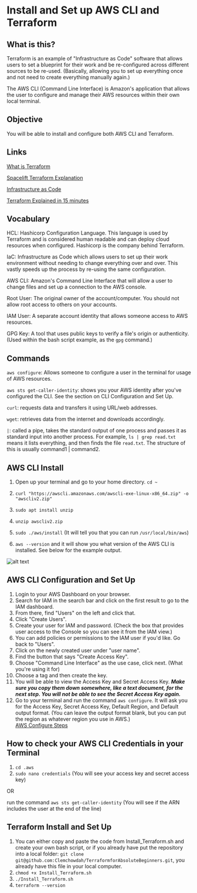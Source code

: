 # Install and Set up AWS CLI and Terraform
## What is this?
Terraform is an example of "Infrastructure as Code" software that allows users to set a blueprint for their work and be re-configured across different sources to be re-used. (Basically, allowing you to set up everything once and not need to create everything manually again.)

The AWS CLI (Command Line Interface) is Amazon's application that allows the user to configure and manage their AWS resources within their own local terminal.

## Objective
You will be able to install and configure both AWS CLI and Terraform. 

## Links
[What is Terraform](https://developer.hashicorp.com/terraform/intro)

[Spacelift Terraform Explanation](https://spacelift.io/blog/what-is-terraform)

[Infrastructure as Code](https://developer.hashicorp.com/terraform/tutorials/aws-get-started/infrastructure-as-code)

[Terraform Explained in 15 minutes](https://www.youtube.com/watch?v=l5k1ai_GBDE)

## Vocabulary 
HCL: Hashicorp Configuration Language. This language is used by Terraform and is considered human readable and can deploy cloud resources when configured. Hashicorp is the company behind Terraform.

IaC: Infrastructure as Code which allows users to set up their work environment without needing to change everything over and over. This vastly speeds up the process by re-using the same configuration.

AWS CLI: Amazon's Command Line Interface that will allow a user to change files and set up a connection to the AWS console.

Root User: The original owner of the account/computer. You should not allow root access to others on your accounts.

IAM User: A separate account identity that allows someone access to AWS resources.

GPG Key: A tool that uses public keys to verify a file's origin or authenticity. (Used within the bash script example, as the ```gpg``` command.)

## Commands

```aws configure```: Allows someone to configure a user in the terminal for usage of AWS resources.

```aws sts get-caller-identity```: shows you your AWS identity after you've configured the CLI. See the section on CLI Configuration and Set Up.

```curl```: requests data and transfers it using URL/web addresses.

```wget```: retrieves data from the internet and downloads accordingly.

```|```: called a pipe, takes the standard output of one process and passes it as standard input into another process. For example, ```ls | grep read.txt``` means it lists everything, and then finds the file ```read.txt```. The structure of this is usually command1 | command2.

## AWS CLI Install
1. Open up your terminal and go to your home directory. ```cd ~```

2. ```curl "https://awscli.amazonaws.com/awscli-exe-linux-x86_64.zip" -o "awscliv2.zip"```

3. ```sudo apt install unzip```

4. ```unzip awscliv2.zip```

5. ```sudo ./aws/install``` (It will tell you that you can run ```/usr/local/bin/aws```)

6. ```aws --version``` and it will show you what version of the AWS CLI is installed. See below for the example output.

![alt text](<aws version after cli install.jpg>)

## AWS CLI Configuration and Set Up
1. Login to your AWS Dashboard on your browser.
2. Search for IAM in the search bar and click on the first result to go to the IAM dashboard.
3. From there, find "Users" on the left and click that.
4. Click "Create Users".
5. Create your user for IAM and password. (Check the box that provides user access to the Console so you can see it from the IAM view.)
6. You can add policies or permissions to the IAM user if you'd like. Go back to "Users".
7. Click on the newly created user under "user name".
8. Find the button that says "Create Access Key".
9. Choose "Command Line Interface" as the use case, click next. (What you're using it for)
10. Choose a tag and then create the key.
11. You will be able to view the Access Key and Secret Access Key. _**Make sure you copy them down somewhere, like a text document, for the next step. You will not be able to see the Secret Access Key again.**_
12. Go to your terminal and run the command ```aws configure```. It will ask you for the Access Key, Secret Access Key, Default Region, and Default output format. (You can leave the output format blank, but you can put the region as whatever region you use in AWS.)  
[AWS Configure Steps](https://docs.aws.amazon.com/cli/latest/userguide/getting-started-quickstart.html)

## How to check your AWS CLI Credentials in your Terminal
1. ```cd .aws```
2. ```sudo nano credentials``` (You will see your access key and secret access key)

OR

run the command ```aws sts get-caller-identity``` (You will see if the ARN includes the user at the end of the line)

## Terraform Install and Set Up
1. You can either copy and paste the code from Install_Terraform.sh and create your own bash script, or if you already have put the repository into a local folder: ```git clone git@github.com:Clemchowdah/TerraformforAbsoluteBeginners.git```, you already have this file in your local computer.
2. ```chmod +x Install_Terraform.sh```
3. ```./Install_Terraform.sh```
4. ```terraform --version```
